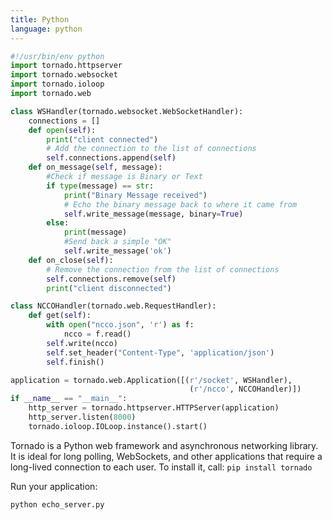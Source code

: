```yaml
---
title: Python
language: python
---
```


```python
#!/usr/bin/env python
import tornado.httpserver
import tornado.websocket
import tornado.ioloop
import tornado.web

class WSHandler(tornado.websocket.WebSocketHandler):
    connections = []
    def open(self):
        print("client connected")
        # Add the connection to the list of connections
        self.connections.append(self)
    def on_message(self, message):
        #Check if message is Binary or Text
        if type(message) == str:
            print("Binary Message received")
            # Echo the binary message back to where it came from
            self.write_message(message, binary=True)
        else:
            print(message)
            #Send back a simple "OK"
            self.write_message('ok')
    def on_close(self):
        # Remove the connection from the list of connections
        self.connections.remove(self)
        print("client disconnected")

class NCCOHandler(tornado.web.RequestHandler):
    def get(self):
        with open("ncco.json", 'r') as f:
            ncco = f.read()
        self.write(ncco)
        self.set_header("Content-Type", 'application/json')
        self.finish()

application = tornado.web.Application([(r'/socket', WSHandler),
                                        (r'/ncco', NCCOHandler)])
if __name__ == "__main__":
    http_server = tornado.httpserver.HTTPServer(application)
    http_server.listen(8000)
    tornado.ioloop.IOLoop.instance().start()
```

Tornado is a Python web framework and asynchronous networking library. It is ideal for long polling, WebSockets, and other applications that require a long-lived connection to each user. To install it, call: `pip install tornado`

Run your application:

```
python echo_server.py
```
